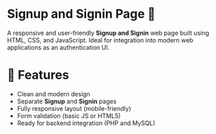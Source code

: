 # Signup and Signin Page 🚀

A responsive and user-friendly **Signup and Signin** web page built using HTML, CSS, and JavaScript. 
Ideal for integration into modern web applications as an authentication UI.

# 🔐 Features

- Clean and modern design
- Separate **Signup** and **Signin** pages
- Fully responsive layout (mobile-friendly)
- Form validation (basic JS or HTML5)
- Ready for backend integration (PHP and MySQL)
